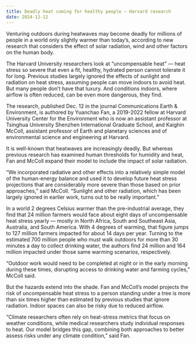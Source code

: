 ```yaml
---
title: Deadly heat coming for healthy people — Harvard research
date: 2024-12-12
---
```


Venturing outdoors during heatwaves may become deadly for millions of people in a world only slightly warmer than today’s, according to new research that considers the effect of solar radiation, wind and other factors on the human body.

<!--more-->

The Harvard University researchers look at “uncompensable heat” — heat stress so severe that even a fit, healthy, hydrated person cannot tolerate it for long. Previous studies largely ignored the effects of sunlight and radiation on heat stress, assuming people can move indoors to avoid heat. But many people don’t have that luxury. And conditions indoors, where airflow is often reduced, can be even more dangerous, they find.

The research, published Dec. 12 in the journal Communications Earth & Environment, is authored by Yuanchao Fan, a 2019-2022 fellow at Harvard University Center for the Environment who is now an assistant professor at Tsinghua University Shenzhen International Graduate School, and Kaighin McColl, assistant professor of Earth and planetary sciences and of environmental science and engineering at Harvard.

It is well-known that heatwaves are increasingly deadly. But whereas previous research has examined human thresholds for humidity and heat, Fan and McColl expand their model to include the impact of solar radiation.

“We incorporated radiative and other effects into a relatively simple model of the human-energy balance and used it to develop future heat stress projections that are considerably more severe than those based on prior approaches,” said McColl. “Sunlight and other radiation, which has been largely ignored in earlier work, turns out to be really important.”

In a world 2 degrees Celsius warmer than the pre-industrial average, they find that 24 million farmers would face about eight days of uncompensable heat stress yearly — mostly in North Africa, South and Southeast Asia, Australia, and South America. With 4 degrees of warming, that figure jumps to 127 million farmers impacted for about 14 days per year. Turning to the estimated 700 million people who must walk outdoors for more than 30 minutes a day to collect drinking water, the authors find 24 million and 164 million impacted under those same warming scenarios, respectively.

“Outdoor work would need to be completed at night or in the early morning during these times, disrupting access to drinking water and farming cycles,” McColl said.

But the hazards extend into the shade. Fan and McColl’s model projects the risk of uncompensable heat stress to a person standing under a tree is more than six times higher than estimated by previous studies that ignore radiation. Indoor spaces can also be risky due to reduced airflow.

“Climate researchers often rely on heat-stress metrics that focus on weather conditions, while medical researchers study individual responses to heat. Our model bridges this gap, combining both approaches to better assess risks under any climate condition,” said Fan.

<!-- Sub-Sentences. -->
